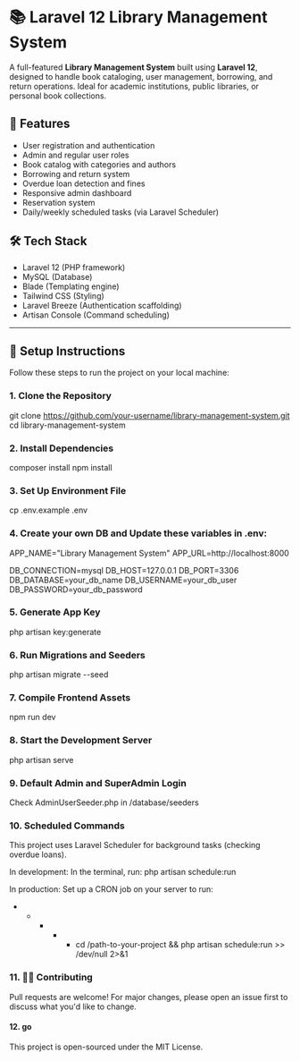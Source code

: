 # 📚 Laravel 12 Library Management System

A full-featured **Library Management System** built using **Laravel 12**, designed to handle book cataloging, user management, borrowing, and return operations. Ideal for academic institutions, public libraries, or personal book collections.

## 🚀 Features

- User registration and authentication
- Admin and regular user roles
- Book catalog with categories and authors
- Borrowing and return system
- Overdue loan detection and fines
- Responsive admin dashboard
- Reservation system
- Daily/weekly scheduled tasks (via Laravel Scheduler)

## 🛠️ Tech Stack

- Laravel 12 (PHP framework)
- MySQL (Database)
- Blade (Templating engine)
- Tailwind CSS (Styling)
- Laravel Breeze (Authentication scaffolding)
- Artisan Console (Command scheduling)

---

## 🔧 Setup Instructions

Follow these steps to run the project on your local machine:

### 1. Clone the Repository

git clone https://github.com/your-username/library-management-system.git
cd library-management-system

### 2.  Install Dependencies

composer install
npm install

### 3.  Set Up Environment File
cp .env.example .env

### 4.  Create your own DB and Update these variables in .env:
APP_NAME="Library Management System"
APP_URL=http://localhost:8000

DB_CONNECTION=mysql
DB_HOST=127.0.0.1
DB_PORT=3306
DB_DATABASE=your_db_name
DB_USERNAME=your_db_user
DB_PASSWORD=your_db_password


### 5.  Generate App Key
php artisan key:generate

### 6.  Run Migrations and Seeders
php artisan migrate --seed

### 7.  Compile Frontend Assets
npm run dev

### 8.  Start the Development Server
php artisan serve

### 9.  Default Admin and SuperAdmin Login
Check AdminUserSeeder.php in /database/seeders






### 10. Scheduled Commands
This project uses Laravel Scheduler for background tasks (checking overdue loans). 

In development: In the terminal, run:
php artisan schedule:run

In production: Set up a CRON job on your server to run:
* * * * * cd /path-to-your-project && php artisan schedule:run >> /dev/null 2>&1


### 11.  🧑‍💻 Contributing
Pull requests are welcome! For major changes, please open an issue first to discuss what you'd like to change.

#### 12.  go
This project is open-sourced under the MIT License.


